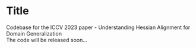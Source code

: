 # Title
Codebase for the ICCV 2023 paper - Understanding Hessian Alignment for Domain Generalization  
The code will be released soon...  
